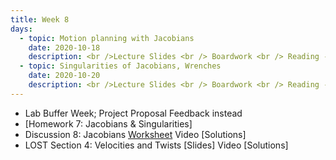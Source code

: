 ```yaml
---
title: Week 8
days:
  - topic: Motion planning with Jacobians
    date: 2020-10-18
    description: <br />Lecture Slides <br /> Boardwork <br /> Reading - MLS 3.4
  - topic: Singularities of Jacobians, Wrenches
    date: 2020-10-20
    description: <br />Lecture Slides <br /> Boardwork <br /> Reading - MLS 3.4
---
```


- Lab Buffer Week; Project Proposal Feedback instead
- [Homework 7: Jacobians & Singularities]
- Discussion 8: Jacobians [Worksheet](../assets/discussions/D8___Jacobians.pdf) Video [Solutions]
- LOST Section 4: Velocities and Twists [Slides] Video [Solutions]

